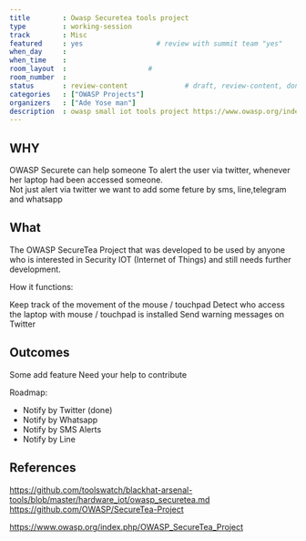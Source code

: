 ```yaml
---
title        : Owasp Securetea tools project
type         : working-session
track        : Misc
featured     : yes                  # review with summit team "yes"
when_day     :
when_time    :
room_layout  :                    #
room_number  :
status       : review-content              # draft, review-content, done
categories   : ["OWASP Projects"]
organizers   : ["Ade Yose man"]
description  : owasp small iot tools project https://www.owasp.org/index.php/OWASP_SecureTea_Project
---
```


## WHY
OWASP Securete can help someone
To alert the user via twitter, whenever her laptop had been accessed someone.<br>
Not just alert via twitter we want to add some feture by sms, line,telegram and whatsapp

## What
The OWASP SecureTea Project that was developed to be used by anyone who is interested in Security IOT (Internet of Things) and still needs further development.<br>

How it functions:

Keep track of the movement of the mouse / touchpad
Detect who access the laptop with mouse / touchpad is installed
Send warning messages on Twitter


## Outcomes

Some add feature
Need your help to contribute

Roadmap:

- Notify by Twitter (done)
- Notify by Whatsapp
- Notify by SMS Alerts
- Notify by Line

## References
https://github.com/toolswatch/blackhat-arsenal-tools/blob/master/hardware_iot/owasp_securetea.md
https://github.com/OWASP/SecureTea-Project

https://www.owasp.org/index.php/OWASP_SecureTea_Project
